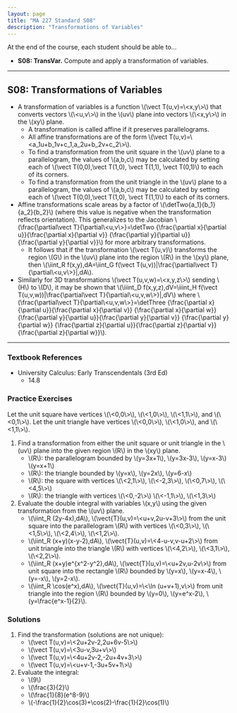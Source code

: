 ```yaml
---
layout: page
title: "MA 227 Standard S08"
description: "Transformations of Variables"
---
```


At the end of the course, each student should be able to...

- **S08: TransVar.**
   Compute and apply a transformation of variables.

---

## S08: Transformations of Variables

- A transformation of variables is a function \\(\\vect T(u,v)=\\<x,y\\>\\)
  that converts vectors \\(\\<u,v\\>\\) in the \\(uv\\) plane into vectors
  \\(\\<x,y\\>\\) in the \\(xy\\) plane.
    - A transformation is called affine if it preserves parallelograms.
    - All affine transformations are of the form
      \\(\\vect T(u,v)=\\<a_1u+b_1v+c_1,a_2u+b_2v+c_2\\>\\).
    - To find a transformation from the unit square in the \\(uv\\) plane
      to a parallelogram,
      the values of \\(a,b,c\\) may be calculated by setting each of
      \\(\vect T(0,0),\vect T(1,0), \vect T(1,1), \vect T(0,1)\\) to each
      of its corners.
    - To find a transformation from the unit triangle in the \\(uv\\) plane
      to a parallelogram,
      the values of \\(a,b,c\\) may be calculated by setting each of
      \\(\vect T(0,0),\vect T(1,0), \vect T(1,1)\\) to each
      of its corners.
- Affine transformations scale
  areas by a factor of \\(\detTwo{a_1}{b_1}{a_2}{b_2}\\)
  (where this value is
  negative when the transformation reflects orientation). This generalizes to
  the Jacobian \\(\frac{\partial\vect T}{\partial\\<u,v\\>}=\detTwo
  {\frac{\partial x}{\partial u}}{\frac{\partial x}{\partial v}}
  {\frac{\partial y}{\partial u}}{\frac{\partial y}{\partial v}}\\) for
  more arbitrary transformations.
    - It follows that if the transformation \\(\vect T(u,v)\\) transforms
      the region \\(G\\) in the \\(uv\\) plane into the region \\(R\\)
      in the \\(xy\\) plane, then
      \\(\iint_R f(x,y)\,dA=\iint_G
      f(\vect T(u,v))\|\frac{\partial\vect T}{\partial\\<u,v\\>}\|\,dA\\).
- Similarly for 3D transformations \\(\\vect T(u,v,w)=\\<x,y,z\\>\\) sending
  \\(H\\) to \\(D\\), it may be shown that
  \\(\iiint_D f(x,y,z)\,dV=\iiint_H
  f(\vect T(u,v,w))\|\frac{\partial\vect T}{\partial\\<u,v,w\\>}\|\,dV\\)
  where  \\(\frac{\partial\vect T}{\partial\\<u,v,w\\>}=\detThree
  {\frac{\partial x}{\partial u}}{\frac{\partial x}{\partial v}}
  {\frac{\partial x}{\partial w}}
  {\frac{\partial y}{\partial u}}{\frac{\partial y}{\partial v}}
  {\frac{\partial y}{\partial w}}
  {\frac{\partial z}{\partial u}}{\frac{\partial z}{\partial v}}
  {\frac{\partial z}{\partial w}}\\).


---

### Textbook References

- University Calculus: Early Transcendentals (3rd Ed)
    - 14.8

### Practice Exercises

Let the unit square have vertices \\(\\<0,0\\>\\), \\(\\<1,0\\>\\),
\\(\\<1,1\\>\\), and \\(\\<0,1\\>\\).
Let the unit triangle have vertices \\(\\<0,0\\>\\), \\(\\<1,0\\>\\),
and \\(\\<1,1\\>\\).

1. Find a transformation from either the unit square or unit triangle in the
  \\(uv\\) plane into the given region \\(R\\) in the \\(xy\\) plane.
    - \\(R\\): the parallelogram bounded by \\(y=3x+1\\),
      \\(y=3x-3\\), \\(y=x-3\\) \\(y=x+1\\)
    - \\(R\\): the triangle bounded by \\(y=x\\), \\(y=2x\\), \\(y=6-x\\)
    - \\(R\\): the square with vertices \\(\\<2,1\\>\\), \\(\\<-2,3\\>\\),
      \\(\\<0,7\\>\\), \\(\\<4,5\\>\\)
    - \\(R\\): the triangle with vertices \\(\\<0,-2\\>\\) \\(\\<-1,1\\>\\),
      \\(\\<1,3\\>\\)
2. Evaluate the double integral with variables \\(x,y\\) using the given
  transformation from the \\(uv\\) plane.
    - \\(\iint_R (2y-4x)\,dA\\), \\(\vect{T}(u,v)=\\<u+v,2u-v+3\\>\\) from
      the unit square into the parallelogram \\(R\\) with vertices
      \\(\\<0,3\\>\\), \\(\\<1,5\\>\\), \\(\\<2,4\\>\\), \\(\\<1,2\\>\\).
    - \\(\iint_R (x+y)(x-y-2)\,dA\\), \\(\vect{T}(u,v)=\\<4-u-v,v-u+2\\>\\) from
      unit triangle into the triangle \\(R\\) with vertices \\(\\<4,2\\>\\),
      \\(\\<3,1\\>\\), \\(\\<2,2\\>\\).
    - \\(\iint_R (x+y)e^{x^2-y^2}\,dA\\), \\(\vect{T}(u,v)=\\<u+2v,u-2v\\>\\)
      from unit square into the rectangle \\(R\\) bounded by \\(y=x\\), \\(y=x-4\\), \\(y=-x\\), \\(y=2-x\\).
    - \\(\iint_R \cos(e^x)\,dA\\),
      \\(\vect{T}(u,v)=\\<\ln (u+v+1),v\\>\\)
      from unit triangle into the region \\(R\\) bounded by \\(y=0\\),
      \\(y=e^x-2\\), \\(y=\frac{e^x-1}{2}\\).

### Solutions

1. Find the transformation (solutions are not unique):
    - \\(\vect T(u,v)=\\<2u+2v-2,2u+6v-5\\>\\)
    - \\(\vect T(u,v)=\\<3u-v,3u+v\\>\\)
    - \\(\vect T(u,v)=\\<4u+2v-2,-2u+4v+3\\>\\)
    - \\(\vect T(u,v)=\\<u+v-1,-3u+5v+1\\>\\)
2. Evaluate the integral:
    - \\(9\\)
    - \\(\frac{3}{2}\\)
    - \\(\frac{1}{8}(e^8-9)\\)
    - \\(-\frac{1}{2}\cos(3)+\cos(2)-\frac{1}{2}\cos(1)\\)
